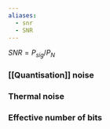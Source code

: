 ```yaml
---
aliases:
  - snr
  - SNR
---
```

$SNR = P_{sig} / P_N$
### [[Quantisation]] noise

### Thermal noise

### Effective number of bits